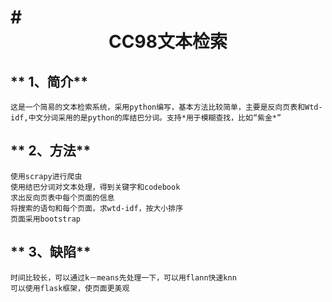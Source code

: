 #<center color = "Red">CC98文本检索</center>
=======
** 1、简介**
------
	这是一个简易的文本检索系统，采用python编写，基本方法比较简单，主要是反向页表和Wtd-idf,中文分词采用的是python的库结巴分词。支持*用于模糊查找，比如“紫金*”

** 2、方法**
-------
	使用scrapy进行爬虫
	使用结巴分词对文本处理，得到关键字和codebook
	求出反向页表中每个页面的信息
	将搜索的语句和每个页面，求wtd-idf，按大小排序
	页面采用bootstrap
** 3、缺陷**
--------
	时间比较长，可以通过k－means先处理一下，可以用flann快速knn
	可以使用flask框架，使页面更美观
	

